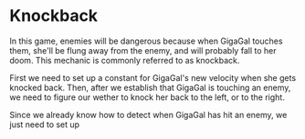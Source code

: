 # Knockback

In this game, enemies will be dangerous because when GigaGal touches them, she'll be flung away from the enemy, and will probably fall to her doom. This mechanic is commonly referred to as knockback.

First we need to set up a constant for GigaGal's new velocity when she gets knocked back. Then, after we establish that GigaGal is touching an enemy, we need to figure our wether to knock her back to the left, or to the right.

Since we already know how to detect when GigaGal has hit an enemy, we just need to set up 
